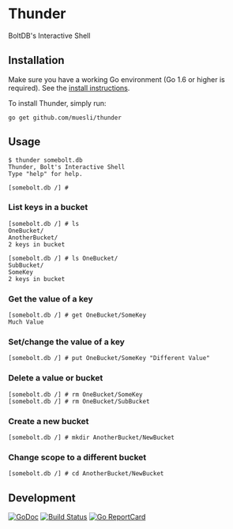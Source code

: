 Thunder
=======

BoltDB's Interactive Shell

## Installation

Make sure you have a working Go environment (Go 1.6 or higher is required).
See the [install instructions](https://golang.org/doc/install.html).

To install Thunder, simply run:

    go get github.com/muesli/thunder

## Usage

```
$ thunder somebolt.db
Thunder, Bolt's Interactive Shell
Type "help" for help.

[somebolt.db /] #
```

### List keys in a bucket

```
[somebolt.db /] # ls
OneBucket/
AnotherBucket/
2 keys in bucket

[somebolt.db /] # ls OneBucket/
SubBucket/
SomeKey
2 keys in bucket
```

### Get the value of a key

```
[somebolt.db /] # get OneBucket/SomeKey
Much Value
```

### Set/change the value of a key
```
[somebolt.db /] # put OneBucket/SomeKey "Different Value"
```

### Delete a value or bucket
```
[somebolt.db /] # rm OneBucket/SomeKey
[somebolt.db /] # rm OneBucket/SubBucket
```

### Create a new bucket
```
[somebolt.db /] # mkdir AnotherBucket/NewBucket
```

### Change scope to a different bucket
```
[somebolt.db /] # cd AnotherBucket/NewBucket
```

## Development

[![GoDoc](https://godoc.org/github.com/golang/gddo?status.svg)](https://godoc.org/github.com/muesli/thunder)
[![Build Status](https://travis-ci.org/muesli/thunder.svg?branch=master)](https://travis-ci.org/muesli/thunder)
[![Go ReportCard](https://goreportcard.com/badge/muesli/thunder)](https://goreportcard.com/report/muesli/thunder)
